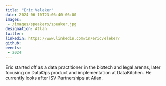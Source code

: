 ```yaml
---
title: "Eric Veleker"
date: 2024-06-10T23:06:40-06:00
images: 
 - /images/speakers/speaker.jpg
designation: Atlan
twitter: 
linkedin: https://www.linkedin.com/in/ericveleker/
github: 
events:
 - 2024
---
```


Eric started off as a data practitioner in the biotech and legal arenas, later focusing on DataOps product and implementation at DataKitchen.  He currently looks after ISV Partnerships at Atlan.


